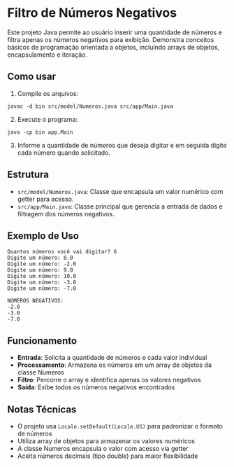 # Filtro de Números Negativos

Este projeto Java permite ao usuário inserir uma quantidade de números e filtra apenas os números negativos para exibição. Demonstra conceitos básicos de programação orientada a objetos, incluindo arrays de objetos, encapsulamento e iteração.

## Como usar

1. Compile os arquivos:
```
javac -d bin src/model/Numeros.java src/app/Main.java
```

2. Execute o programa:
```
java -cp bin app.Main
```

3. Informe a quantidade de números que deseja digitar e em seguida digite cada número quando solicitado.

## Estrutura

* `src/model/Numeros.java`: Classe que encapsula um valor numérico com getter para acesso.
* `src/app/Main.java`: Classe principal que gerencia a entrada de dados e filtragem dos números negativos.

## Exemplo de Uso

```
Quantos números você vai digitar? 6
Digite um número: 8.0
Digite um número: -2.0
Digite um número: 9.0
Digite um número: 10.0
Digite um número: -3.0
Digite um número: -7.0

NÚMEROS NEGATIVOS:
-2.0
-3.0
-7.0
```

## Funcionamento

* **Entrada**: Solicita a quantidade de números e cada valor individual
* **Processamento**: Armazena os números em um array de objetos da classe Numeros
* **Filtro**: Percorre o array e identifica apenas os valores negativos
* **Saída**: Exibe todos os números negativos encontrados

## Notas Técnicas

* O projeto usa `Locale.setDefault(Locale.US)` para padronizar o formato de números
* Utiliza array de objetos para armazenar os valores numéricos
* A classe Numeros encapsula o valor com acesso via getter
* Aceita números decimais (tipo double) para maior flexibilidade